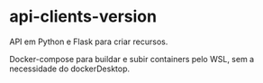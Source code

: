 # api-clients-version

API em Python e Flask para criar recursos. 

Docker-compose para buildar e subir containers pelo WSL, sem a necessidade do dockerDesktop.